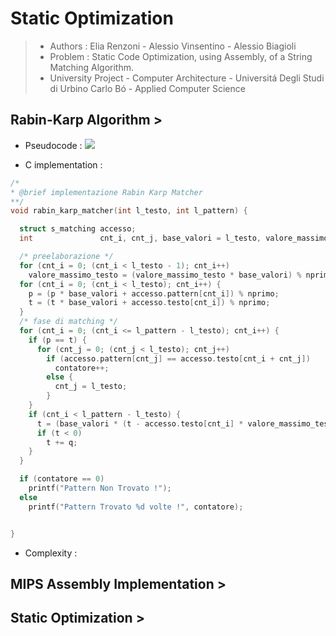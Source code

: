 # Static Optimization
>* Authors : Elia Renzoni - Alessio Vinsentino - Alessio Biagioli
>* Problem : Static Code Optimization, using Assembly, of a String Matching Algorithm. 
>* University Project - Computer Architecture - Universitá Degli Studi di Urbino Carlo Bó - Applied Computer Science

## Rabin-Karp Algorithm > 

* Pseudocode : 
![](https://www2.hawaii.edu/~suthers/courses/ics311f20/Notes/Topic-23/code-Rabin-Karp-matcher.jpg)

* C implementation : 
```C
/*
* @brief implementazione Rabin Karp Matcher
**/
void rabin_karp_matcher(int l_testo, int l_pattern) {

  struct s_matching accesso;
  int               cnt_i, cnt_j, base_valori = l_testo, valore_massimo_testo = 1, p = 0, t = 0, nprimo = 13, contatore = 0;

  /* preelaborazione */
  for (cnt_i = 0; (cnt_i < l_testo - 1); cnt_i++)                         
    valore_massimo_testo = (valore_massimo_testo * base_valori) % nprimo;
  for (cnt_i = 0; (cnt_i < l_testo); cnt_i++) {
    p = (p * base_valori + accesso.pattern[cnt_i]) % nprimo;
    t = (t * base_valori + accesso.testo[cnt_i]) % nprimo;
  }
  /* fase di matching */
  for (cnt_i = 0; (cnt_i <= l_pattern - l_testo); cnt_i++) {
    if (p == t) {
      for (cnt_j = 0; (cnt_j < l_testo); cnt_j++)
        if (accesso.pattern[cnt_j] == accesso.testo[cnt_i + cnt_j])
          contatore++;
        else {
          cnt_j = l_testo;
        }
    }
    if (cnt_i < l_pattern - l_testo) {
      t = (base_valori * (t - accesso.testo[cnt_i] * valore_massimo_testo) + accesso.testo[cnt_i + l_testo]) % nprimo;
      if (t < 0)
        t += q;
    }
  }

  if (contatore == 0)
    printf("Pattern Non Trovato !");
  else 
    printf("Pattern Trovato %d volte !", contatore);


}

```
* Complexity : 

## MIPS Assembly Implementation > 


## Static Optimization > 

